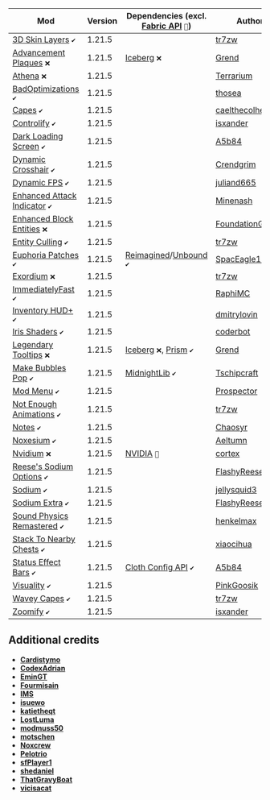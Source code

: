 | Mod | Version | Dependencies (excl. [Fabric API][url-fabric-api] `🔗`) | Author | CDN |
|-----|---------|--------------------------------------------------------|--------|-----|
| [3D Skin Layers][url-3d-skin-layers] `✔️` | 1.21.5 | | [tr7zw][url-tr7zw] | __Modrinth__ |
| [Advancement Plaques][url-advancement-plaques] `❌` | 1.21.5 | [Iceberg][url-iceberg] `❌` | [Grend][url-grend] | __Modrinth__ |
| [Athena][url-athena] `❌` | 1.21.5 | | [Terrarium][url-terrarium] | __Modrinth__ |
| [BadOptimizations][url-bad-optimizations] `✔️` | 1.21.5 | | [thosea][url-thosea] | __Modrinth__ |
| [Capes][url-capes] `✔️` | 1.21.5 | | [caelthecolher][url-caelthecolher] | __Modrinth__ |
| [Controlify][url-controlify] `✔️` | 1.21.5 | | [isxander][url-isxander] | __Modrinth__ |
| [Dark Loading Screen][url-dark-loading-screen] `✔️` | 1.21.5 | | [A5b84][url-a5b84] | __Modrinth__ |
| [Dynamic Crosshair][url-dynamic-crosshair] `✔️` | 1.21.5 | | [Crendgrim][url-crendgrim] | __Modrinth__ |
| [Dynamic FPS][url-dynamic-fps] `✔️` | 1.21.5 | | [juliand665][url-juliand665] | __Modrinth__ |
| [Enhanced Attack Indicator][url-enhanced-attack-indicator] `✔️` | 1.21.5 | | [Minenash][url-minenash] | __Modrinth__ |
| [Enhanced Block Entities][url-enhanced-block-entities] `❌` | 1.21.5 | | [FoundationGames][url-foundationgames] | __Modrinth__ |
| [Entity Culling][url-entity-culling] `✔️` | 1.21.5 | | [tr7zw][url-tr7zw] | __Modrinth__ |
| [Euphoria Patches][url-euphoria-patches] `✔️` | 1.21.5 | [Reimagined][url-reimagined]/[Unbound][url-unbound] `✔️` | [SpacEagle17][url-spaceagle17] | __Modrinth__ |
| [Exordium][url-exordium] `❌` | 1.21.5 | | [tr7zw][url-tr7zw] | __Modrinth__ |
| [ImmediatelyFast][url-immediately-fast] `✔️` | 1.21.5 | | [RaphiMC][url-raphimc] | __Modrinth__ |
| [Inventory HUD+][url-inventory-hud-plus] `✔️` | 1.21.5 | | [dmitrylovin][url-dmitrylovin] | __CurseForge__ |
| [Iris Shaders][url-iris-shaders] `✔️` | 1.21.5 | | [coderbot][url-coderbot] | __Modrinth__ |
| [Legendary Tooltips][url-legendary-tooltips] `❌` | 1.21.5 | [Iceberg][url-iceberg] `❌`, [Prism][url-prism] `✔️` | [Grend][url-grend] | __Modrinth__ |
| [Make Bubbles Pop][url-make-bubbles-pop] `✔️` | 1.21.5 | [MidnightLib][url-midnightlib] `✔️` | [Tschipcraft][url-tschipcraft] | __Modrinth__ |
| [Mod Menu][url-mod-menu] `✔️` | 1.21.5 | | [Prospector][url-prospector] | __Modrinth__ |
| [Not Enough Animations][url-not-enough-animations] `✔️` | 1.21.5 | | [tr7zw][url-tr7zw] | __Modrinth__ |
| [Notes][url-notes] `✔️` | 1.21.5 | | [Chaosyr][url-chaosyr] | __Modrinth__ |
| [Noxesium][url-noxesium] `✔️` | 1.21.5 | | [Aeltumn][url-aeltumn] | __Modrinth__ |
| [Nvidium][url-nvidium] `❌` | 1.21.5 | [NVIDIA][url-nvidia] `👀` | [cortex][url-cortex]| __Modrinth__ |
| [Reese's Sodium Options][url-reeses-sodium-options] `✔️` | 1.21.5 | | [FlashyReese][url-flashy-reese] | __Modrinth__ |
| [Sodium][url-sodium] `✔️` | 1.21.5 | | [jellysquid3][url-jellysquid3] | __Modrinth__ |
| [Sodium Extra][url-sodium-extra] `✔️` | 1.21.5 | | [FlashyReese][url-flashy-reese] | __Modrinth__ |
| [Sound Physics Remastered][url-sound-physics-remastered] `✔️` | 1.21.5 | | [henkelmax][url-henkelmax] | __Modrinth__ |
| [Stack To Nearby Chests][url-stack-to-nearby-chests] `✔️` | 1.21.5 | | [xiaocihua][url-xiaocihua] | __Modrinth__ |
| [Status Effect Bars][url-status-effect-bars] `✔️` | 1.21.5 | [Cloth Config API][url-cloth-config-api] `✔️` | [A5b84][url-a5b84] | __Modrinth__ |
| [Visuality][url-visuality] `✔️` | 1.21.5 | | [PinkGoosik][url-pinkgoosik] | __Modrinth__ |
| [Wavey Capes][url-wavey-capes] `✔️` | 1.21.5 | | [tr7zw][url-tr7zw] | __Modrinth__ |
| [Zoomify][url-zoomify] `✔️` | 1.21.5 | | [isxander][url-isxander] | __Modrinth__ |

## Additional credits
- [__Cardistymo__][url-cardistymo]
- [__CodexAdrian__][url-codexadrian]
- [__EminGT__][url-emingt]
- [__Fourmisain__][url-fourmisain]
- [__IMS__][url-ims]
- [__isuewo__][url-isuewo]
- [__katietheqt__][url-katietheqt]
- [__LostLuma__][url-lostluma]
- [__modmuss50__][url-modmuss50]
- [__motschen__][url-motschen]
- [__Noxcrew__][url-noxcrew]
- [__Pelotrio__][url-pelotrio]
- [__sfPlayer1__][url-sfplayer1]
- [__shedaniel__][url-shedaniel]
- [__ThatGravyBoat__][url-thatgravyboat]
- [__vicisacat__][url-vicisacat]

<!-- loaders -->
[url-fabric]: <https://maven.fabricmc.net/net/fabricmc/fabric-installer/1.0.1/fabric-installer-1.0.1.jar>
<!-- authors -->
[url-a5b84]: <https://modrinth.com/user/A5b84>
[url-aeltumn]: <https://modrinth.com/user/Aeltumn>
[url-caelthecolher]: <https://modrinth.com/user/caelthecolher>
[url-cardistymo]: <https://modrinth.com/user/cardistymo>
[url-chaosyr]: <https://modrinth.com/user/Chaosyr>
[url-coderbot]: <https://modrinth.com/user/coderbot>
[url-codexadrian]: <https://modrinth.com/user/CodexAdrian>
[url-cortex]: <https://modrinth.com/user/cortex>
[url-crendgrim]: <https://modrinth.com/user/Crendgrim>
[url-dmitrylovin]: <https://www.curseforge.com/members/dmitrylovin>
[url-emingt]: <https://modrinth.com/user/EminGT>
[url-flashy-reese]: <https://modrinth.com/user/FlashyReese>
[url-foundationgames]: <https://modrinth.com/user/FoundationGames>
[url-fourmisain]: <https://modrinth.com/user/Fourmisain>
[url-grend]: <https://modrinth.com/user/Grend>
[url-henkelmax]: <https://modrinth.com/user/henkelmax>
[url-ims]: <https://modrinth.com/user/IMS>
[url-isuewo]: <https://modrinth.com/user/isuewo>
[url-isxander]: <https://modrinth.com/user/isxander>
[url-jellysquid3]: <https://modrinth.com/user/jellysquid3>
[url-juliand665]: <https://modrinth.com/user/juliand665>
[url-katietheqt]: <https://modrinth.com/user/katietheqt>
[url-lostluma]: <https://modrinth.com/user/LostLuma>
[url-minenash]: <https://modrinth.com/user/Minenash>
[url-modmuss50]: <https://modrinth.com/user/modmuss50>
[url-motschen]: <https://modrinth.com/user/Motschen>
[url-noxcrew]: <https://modrinth.com/user/Noxcrew>
[url-pelotrio]: <https://modrinth.com/user/Pelotrio>
[url-pinkgoosik]: <https://modrinth.com/user/PinkGoosik>
[url-prospector]: <https://modrinth.com/user/Prospector>
[url-raphimc]: <https://modrinth.com/user/RaphiMC>
[url-sfplayer1]: <https://modrinth.com/user/sfPlayer1>
[url-shedaniel]: <https://modrinth.com/user/shedaniel>
[url-spaceagle17]: <https://modrinth.com/user/SpacEagle17>
[url-terrarium]: <https://modrinth.com/organization/terrarium>
[url-thatgravyboat]: <https://modrinth.com/user/ThatGravyBoat>
[url-thosea]: <https://modrinth.com/user/thosea>
[url-tschipcraft]: <https://modrinth.com/user/tschipcraft>
[url-tr7zw]: <https://modrinth.com/user/tr7zw>
[url-vicisacat]: <https://modrinth.com/user/vicisacat>
[url-xiaocihua]: <https://modrinth.com/user/xiaocihua>
<!-- mods -->
[url-3d-skin-layers]: <https://cdn.modrinth.com/data/zV5r3pPn/versions/qFwcwulG/skinlayers3d-fabric-1.7.5-mc1.21.5.jar>
[url-advancement-plaques]: <https://cdn.modrinth.com/data/9NM0dXub/versions/v6oG7aah/AdvancementPlaques-1.21.4-fabric-1.6.9.jar>
[url-athena]: <https://cdn.modrinth.com/data/b1ZV3DIJ/versions/Ia97dAC3/athena-fabric-1.21.4-4.2.0.jar>
[url-bad-optimizations]: <https://cdn.modrinth.com/data/g96Z4WVZ/versions/EPTfY6pQ/BadOptimizations-2.2.1-1.21.2-21.4.jar>
[url-capes]: <https://cdn.modrinth.com/data/89Wsn8GD/versions/htKsCP2s/capes-1.5.5%2B1.21.5-fabric.jar>
[url-cloth-config-api]: <https://cdn.modrinth.com/data/9s6osm5g/versions/qA00xo1O/cloth-config-18.0.145-fabric.jar>
[url-controlify]: <https://cdn.modrinth.com/data/DOUdJVEm/versions/5q2runiM/controlify-2.0.4%2B1.21.5-fabric.jar>
[url-dark-loading-screen]: <https://cdn.modrinth.com/data/h3XWIuzM/versions/RpbWPV5P/dark-loading-screen-1.6.16.jar>
[url-dynamic-crosshair]: <https://cdn.modrinth.com/data/ZcR9weSm/versions/VsVDZkpZ/dynamiccrosshair-9.4%2B1.21.5-fabric.jar>
[url-dynamic-fps]: <https://cdn.modrinth.com/data/LQ3K71Q1/versions/KyR4NPOX/dynamic-fps-3.9.2%2Bminecraft-1.21.5-fabric.jar>
[url-enhanced-attack-indicator]: <https://cdn.modrinth.com/data/eTy17BBS/versions/F0AKuwot/enhanced_attack_indicator-1.1.0%2B1.21.2.jar>
[url-enhanced-block-entities]: <https://cdn.modrinth.com/data/OVuFYfre/versions/YokFoILZ/enhancedblockentities-0.11.3%2B1.21.4.jar>
[url-entity-culling]: <https://cdn.modrinth.com/data/NNAgCjsB/versions/29GV7fju/entityculling-fabric-1.7.4-mc1.21.5.jar>
[url-euphoria-patches]: <https://cdn.modrinth.com/data/4H6sumDB/versions/tihKabok/EuphoriaPatcher-1.5.2-r5.4-fabric.jar>
[url-exordium]: <https://cdn.modrinth.com/data/DynYZEae/versions/map5Ojxn/exordium-fabric-1.4.1-mc1.21.4.jar>
[url-fabric-api]: <https://cdn.modrinth.com/data/P7dR8mSH/versions/rYSz5dRU/fabric-api-0.119.6%2B1.21.5.jar>
[url-iceberg]: <https://cdn.modrinth.com/data/5faXoLqX/versions/JQsyoArU/Iceberg-1.21.4-fabric-1.2.13.jar>
[url-immediately-fast]: <https://cdn.modrinth.com/data/5ZwdcRci/versions/2v1FetLC/ImmediatelyFast-Fabric-1.9.1%2B1.21.5.jar>
[url-inventory-hud-plus]: <https://www.curseforge.com/minecraft/mc-mods/inventory-hud-forge/download/6355978>
[url-iris-shaders]: <https://cdn.modrinth.com/data/YL57xq9U/versions/N0ln8GKQ/iris-fabric-1.8.10%2Bmc1.21.5.jar>
[url-legendary-tooltips]: <https://cdn.modrinth.com/data/atHH8NyV/versions/7xI8xla5/LegendaryTooltips-1.21.4-fabric-1.5.1.jar>
[url-make-bubbles-pop]: <https://cdn.modrinth.com/data/gPCdW0Wr/versions/26unk04q/make_bubbles_pop-0.3.1-fabric-mc1.21.2-1.21.4.jar>
[url-midnightlib]: <https://cdn.modrinth.com/data/codAaoxh/versions/F6Wo2W7o/midnightlib-1.7.0-fabric%2B1.21.4.jar>
[url-mod-menu]: <https://cdn.modrinth.com/data/mOgUt4GM/versions/T7GjZmwP/modmenu-14.0.0-rc.2.jar>
[url-not-enough-animations]: <https://cdn.modrinth.com/data/MPCX6s5C/versions/prj4BdjU/notenoughanimations-fabric-1.9.3-mc1.21.5.jar>
[url-notes]: <https://cdn.modrinth.com/data/ko8Qabo1/versions/1lw2vMqQ/notes-1.21.5-2.1.1-fabric.jar>
[url-noxesium]: <https://cdn.modrinth.com/data/Kw7Sm3Xf/versions/VFgdHk3N/noxesium-fabric-2.7.1.jar>
[url-nvidia]: <https://www.nvidia.com/en-us/software/nvidia-app/>
[url-nvidium]: <https://cdn.modrinth.com/data/SfMw2IZN/versions/3L83QwKZ/nvidium-0.3.1.jar>
[url-prism]: <https://cdn.modrinth.com/data/1OE8wbN0/versions/gFPeFgX2/Prism-1.21.4-fabric-1.0.10.jar>
[url-reeses-sodium-options]: <https://cdn.modrinth.com/data/Bh37bMuy/versions/KoUrx3jJ/reeses-sodium-options-fabric-1.8.3%2Bmc1.21.4.jar>
[url-reimagined]: <https://cdn.modrinth.com/data/HVnmMxH1/versions/b45ALGLG/ComplementaryReimagined_r5.4.zip>
[url-sodium]: <https://cdn.modrinth.com/data/AANobbMI/versions/fVbw1C7i/sodium-fabric-0.6.12%2Bmc1.21.5.jar>
[url-sodium-extra]: <https://cdn.modrinth.com/data/PtjYWJkn/versions/E5w6eZNE/sodium-extra-fabric-0.6.3%2Bmc1.21.5.jar>
[url-sound-physics-remastered]: <https://cdn.modrinth.com/data/qyVF9oeo/versions/2EyHcj8z/sound-physics-remastered-fabric-1.21.5-1.4.10.jar>
[url-stack-to-nearby-chests]: <https://cdn.modrinth.com/data/HtGckJVc/versions/VfGxJEGR/stack-to-nearby-chests-mc1.21.5-0.5.12.jar>
[url-status-effect-bars]: <https://cdn.modrinth.com/data/x02cBj9Y/versions/z9zySjgX/status-effect-bars-1.0.8.jar>
[url-unbound]: <https://cdn.modrinth.com/data/R6NEzAwj/versions/Z1zqMzjh/ComplementaryUnbound_r5.4.zip>
[url-visuality]: <https://cdn.modrinth.com/data/rI0hvYcd/versions/W7vlELm0/visuality-0.7.10%2B1.21.5.jar>
[url-wavey-capes]: <https://cdn.modrinth.com/data/kYuIpRLv/versions/A8HBEAVx/waveycapes-fabric-1.5.2-mc1.21.5.jar>
[url-zoomify]: <https://cdn.modrinth.com/data/w7ThoJFB/versions/RKRjd2h1/Zoomify-2.14.2%2B1.21.3.jar>
